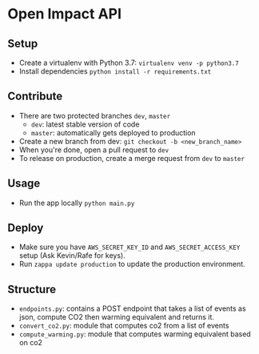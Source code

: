 # Open Impact API

## Setup

* Create a virtualenv with Python 3.7: `virtualenv venv -p python3.7`
* Install dependencies `python install -r requirements.txt`

## Contribute

* There are two protected branches `dev`, `master`
    * `dev`: latest stable version of code
    * `master`: automatically gets deployed to production
* Create a new branch from dev: `git checkout -b <new_branch_name>` 
* When you're done, open a pull request to `dev`
* To release on production, create a merge request from `dev` to `master`

## Usage

* Run the app locally `python main.py`

## Deploy

* Make sure you have `AWS_SECRET_KEY_ID` and `AWS_SECRET_ACCESS_KEY` setup (Ask Kevin/Rafe for keys).
* Run `zappa update production` to update the production environment.

## Structure

* `endpoints.py`: contains a POST endpoint that takes a list of events as json, compute CO2 then warming equivalent and returns it.
* `convert_co2.py`: module that computes co2 from a list of events
* `compute_warming.py`: module that computes warming equivalent based on co2